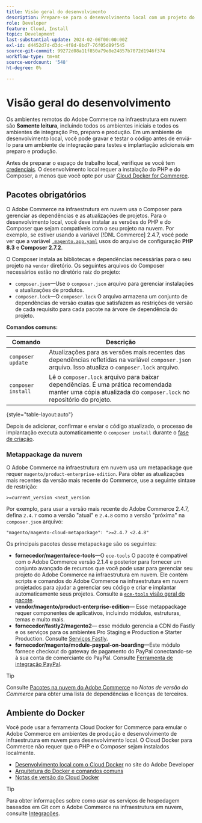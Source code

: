 ```yaml
---
title: Visão geral do desenvolvimento
description: Prepare-se para o desenvolvimento local com um projeto do Adobe Commerce na infraestrutura em nuvem.
role: Developer
feature: Cloud, Install
topic: Development
last-substantial-update: 2024-02-06T00:00:00Z
exl-id: d4452d7d-d3dc-4f8d-8bd7-76f05d89f545
source-git-commit: 99272d08a11f850a79e8e24857b7072d1946f374
workflow-type: tm+mt
source-wordcount: '548'
ht-degree: 0%

---
```


# Visão geral do desenvolvimento

Os ambientes remotos do Adobe Commerce na infraestrutura em nuvem são **Somente leitura**, incluindo todos os ambientes iniciais e todos os ambientes de integração Pro, preparo e produção. Em um ambiente de desenvolvimento local, você pode gravar e testar o código antes de enviá-lo para um ambiente de integração para testes e implantação adicionais em preparo e produção.

Antes de preparar o espaço de trabalho local, verifique se você tem [credenciais](../../get-started/prepare-workspace.md). O desenvolvimento local requer a instalação do PHP e do Composer, a menos que você opte por usar [Cloud Docker for Commerce](#docker-environment).

## Pacotes obrigatórios

O Adobe Commerce na infraestrutura em nuvem usa o Composer para gerenciar as dependências e as atualizações de projetos. Para o desenvolvimento local, você deve instalar as versões do PHP e do Composer que sejam compatíveis com o seu projeto na nuvem. Por exemplo, se estiver usando a variável [!DNL Commerce] 2.4.7, você pode ver que a variável [`.magento.app.yaml`](https://github.com/magento/magento-cloud/blob/2.4.7/.magento.app.yaml) usos do arquivo de configuração **PHP 8.3** e **Composer 2.7.2**.

O Composer instala as bibliotecas e dependências necessárias para o seu projeto na `vendor` diretório. Os seguintes arquivos do Composer necessários estão no diretório raiz do projeto:

- `composer.json`—Use o `composer.json` arquivo para gerenciar instalações e atualizações de produtos.
- `composer.lock`—O `composer.lock` O arquivo armazena um conjunto de dependências de versão exatas que satisfazem as restrições de versão de cada requisito para cada pacote na árvore de dependência do projeto.

**Comandos comuns:**

| Comando | Descrição |
|--------------------|----------------------------------------------------------------------------------------------------------------------------------------------------------|
| `composer update` | Atualizações para as versões mais recentes das dependências refletidas na variável `composer.json` arquivo. Isso atualiza o `composer.lock` arquivo. |
| `composer install` | Lê o `composer.lock` arquivo para baixar dependências. É uma prática recomendada manter uma cópia atualizada do `composer.lock` no repositório do projeto. |

{style="table-layout:auto"}

Depois de adicionar, confirmar e enviar o código atualizado, o processo de implantação executa automaticamente o `composer install` durante o [fase de criação](../deploy/process.md#build-phase-build-phase).

### Metappackage da nuvem

O Adobe Commerce na infraestrutura em nuvem usa um metapackage que requer `magento/product-enterprise-edition`. Para obter as atualizações mais recentes da versão mais recente do Commerce, use a seguinte sintaxe de restrição:

```text
>=current_version <next_version
```

Por exemplo, para usar a versão mais recente do Adobe Commerce 2.4.7, defina `2.4.7` como a versão &quot;atual&quot; e `2.4.8` como a versão &quot;próxima&quot; na `composer.json` arquivo:

```text
"magento/magento-cloud-metapackage": ">=2.4.7 <2.4.8"
```

Os principais pacotes desse metapackage são os seguintes:

- **fornecedor/magento/ece-tools**—O `ece-tools` O pacote é compatível com o Adobe Commerce versão 2.1.4 e posterior para fornecer um conjunto avançado de recursos que você pode usar para gerenciar seu projeto do Adobe Commerce na infraestrutura em nuvem. Ele contém scripts e comandos do Adobe Commerce na infraestrutura em nuvem projetados para ajudar a gerenciar seu código e criar e implantar automaticamente seus projetos. Consulte a [`ece-tools` visão geral do pacote](../dev-tools/package-overview.md).
- **vendor/magento/product-enterprise-edition**— Esse metappackage requer componentes de aplicativos, incluindo módulos, estruturas, temas e muito mais.
- **fornecedor/fastly2/magento2**— esse módulo gerencia a CDN do Fastly e os serviços para os ambientes Pro Staging e Production e Starter Production. Consulte [Serviços Fastly](/help/cloud-guide/cdn/fastly.md#fastly-cdn-module-for-magento-2).
- **fornecedor/magento/module-paypal-on-boarding**—Este módulo fornece checkout do gateway de pagamento do PayPal conectando-se à sua conta de comerciante do PayPal. Consulte [Ferramenta de integração PayPal](../store/paypal.md).

>[!TIP]
>
>Consulte [Pacotes na nuvem do Adobe Commerce](/help/cloud-guide/release-notes/cloud-packages.md) no _Notas de versão do Commerce_ para obter uma lista de dependências e licenças de terceiros.

## Ambiente do Docker

Você pode usar a ferramenta Cloud Docker for Commerce para emular o Adobe Commerce em ambientes de produção e desenvolvimento de infraestrutura em nuvem para desenvolvimento local. O Cloud Docker para Commerce não requer que o PHP e o Composer sejam instalados localmente.

- [Desenvolvimento local com o Cloud Docker](https://developer.adobe.com/commerce/cloud-tools/docker/setup/) no site do Adobe Developer
- [Arquitetura do Docker e comandos comuns](../dev-tools/cloud-docker.md)
- [Notas de versão do Cloud Docker](../release-notes/cloud-docker.md)

>[!TIP]
>
>Para obter informações sobre como usar os serviços de hospedagem baseados em Git com o Adobe Commerce na infraestrutura em nuvem, consulte [Integrações](../integrations/overview.md).
